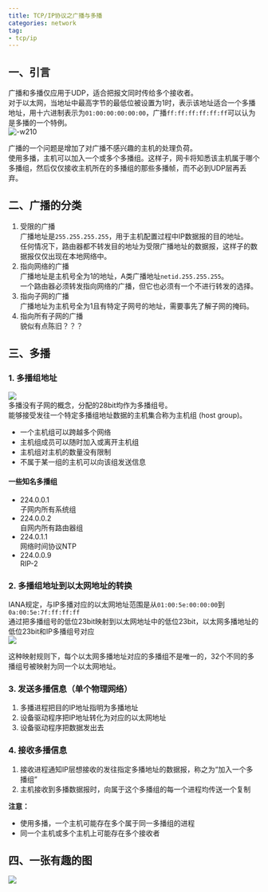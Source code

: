 ```yaml
---
title: TCP/IP协议之广播与多播    
categories: network  
tag:    
- tcp/ip
---
```

  
## 一、引言  
广播和多播仅应用于UDP，适合把报文同时传给多个接收者。  
对于以太网，当地址中最高字节的最低位被设置为1时，表示该地址适合一个多播地址，用十六进制表示为`01:00:00:00:00:00`，广播`ff:ff:ff:ff:ff:ff`可以认为是多播的一个特例。  
![-w210](http://oda58fqub.bkt.clouddn.com/14893310262037.jpg)  

广播的一个问题是增加了对广播不感兴趣的主机的处理负荷。  
使用多播，主机可以加入一个或多个多播组。这样子，网卡将知悉该主机属于哪个多播组，然后仅仅接收主机所在的多播组的那些多播帧，而不必到UDP层再丢弃。  

## 二、广播的分类  
1. 受限的广播  
    广播地址是`255.255.255.255`，用于主机配置过程中IP数据报的目的地址。  
    任何情况下，路由器都不转发目的地址为受限广播地址的数据报，这样子的数据报仅仅出现在本地网络中。
2. 指向网络的广播   
    广播地址是主机号全为1的地址，A类广播地址`netid.255.255.255`。  
    一个路由器必须转发指向网络的广播，但它也必须有一个不进行转发的选择。  
3. 指向子网的广播  
    广播地址为主机号全为1且有特定子网号的地址，需要事先了解子网的掩码。
4. 指向所有子网的广播   
    貌似有点陈旧？？？  
    
## 三、多播  
### 1. 多播组地址  
![](http://oda58fqub.bkt.clouddn.com/14894903002673.jpg)  
多播没有子网的概念，分配的28bit均作为多播组号。  
能够接受发往一个特定多播组地址数据的主机集合称为主机组 (host group)。

- 一个主机组可以跨越多个网络  
- 主机组成员可以随时加入或离开主机组  
- 主机组对主机的数量没有限制  
- 不属于某一组的主机可以向该组发送信息  

#### 一些知名多播组  

- 224.0.0.1  
子网内所有系统组  
- 224.0.0.2    
自网内所有路由器组  
- 224.0.1.1   
网络时间协议NTP  
- 224.0.0.9  
RIP-2  

### 2. 多播组地址到以太网地址的转换  
IANA规定，与IP多播对应的以太网地址范围是从`01:00:5e:00:00:00`到`0a:00:5e:7f:ff:ff:ff`  
通过把多播组号的低位23bit映射到以太网地址中的低位23bit，以太网多播地址的低位23bit和IP多播组号对应  
![](http://oda58fqub.bkt.clouddn.com/14894928321380.jpg)  

这种映射规则下，每个以太网多播地址对应的多播组不是唯一的，32个不同的多播组号被映射为同一个以太网地址。

### 3. 发送多播信息（单个物理网络）  
1. 多播进程把目的IP地址指明为多播地址  
2. 设备驱动程序把IP地址转化为对应的以太网地址  
3. 设备驱动程序把数据发出去  

### 4. 接收多播信息  
1. 接收进程通知IP层想接收的发往指定多播地址的数据报，称之为“加入一个多播组”  
2. 主机接收到多播数据报时，向属于这个多播组的每一个进程均传送一个复制  

**注意：**   

- 使用多播，一个主机可能存在多个属于同一多播组的进程  
- 同一个主机或多个主机上可能存在多个接收者  

## 四、一张有趣的图  
![](http://oda58fqub.bkt.clouddn.com/14894943364598.jpg)


